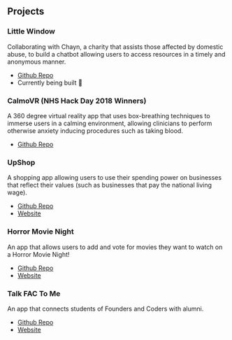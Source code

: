 ## Projects

### Little Window

Collaborating with Chayn, a charity that assists those affected by domestic abuse, to build a chatbot allowing users to access resources in a timely and anonymous manner.

* [Github Repo](https://github.com/fac-12/Little-Window)
* Currently being built 🔨

### CalmoVR (NHS Hack Day 2018 Winners)

A 360 degree virtual reality app that uses box-breathing techniques to immerse users in a calming environment, allowing clinicians to perform otherwise anxiety inducing procedures such as taking blood.

* [Github Repo](https://github.com/nhsd-calmo/calmo)

### UpShop

A shopping app allowing users to use their spending power on businesses that reflect their values (such as businesses that pay the national living wage).

* [Github Repo](https://github.com/fac-12/upShop)
* [Website](https://upshop.herokuapp.com/)

### Horror Movie Night

An app that allows users to add and vote for movies they want to watch on a Horror Movie Night!

* [Github Repo](https://github.com/fac-12/HorrorNightMovies)
* [Website](https://fac-horror-night.herokuapp.com/)

### Talk FAC To Me

An app that connects students of Founders and Coders with alumni.

* [Github Repo](https://github.com/fac-12/talkFacToMe)
* [Website](https://talkfactome.herokuapp.com/)
